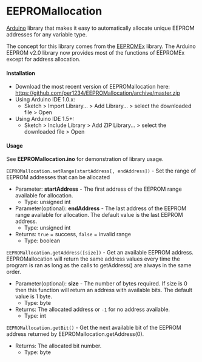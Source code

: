 EEPROMallocation
==========

[Arduino](http://arduino.cc/) library that makes it easy to automatically allocate unique EEPROM addresses for any variable type.

The concept for this library comes from the [EEPROMEx](https://github.com/thijse/Arduino-EEPROMEx) library. The Arduino EEPROM v2.0 library now provides most of the functions of EEPROMEx except for address allocation.


<a id="installation"></a>
#### Installation
- Download the most recent version of EEPROMallocation here: https://github.com/per1234/EEPROMallocation/archive/master.zip
- Using Arduino IDE 1.0.x:
  - Sketch > Import Library... > Add Library... > select the downloaded file > Open
- Using Arduino IDE 1.5+:
  - Sketch > Include Library > Add ZIP Library... > select the downloaded file > Open


<a id="usage"></a>
#### Usage
See **EEPROMallocation.ino** for demonstration of library usage.

`EEPROMallocation.setRange(startAddress[, endAddress])` - Set the range of EEPROM addresses that can be allocated
- Parameter: **startAddress** - The first address of the EEPROM range available for allocation.
  - Type: unsigned int
- Parameter(optional): **endAddress** - The last address of the EEPROM range available for allocation. The default value is the last EEPROM address.
  - Type: unsigned int
- Returns: `true` = success, `false` = invalid range
  - Type: boolean

`EEPROMallocation.getAddress([size])` - Get an available EEPROM address. EEPROMallocation will return the same address values every time the program is ran as long as the calls to getAddress() are always in the same order.
- Parameter(optional): **size** - The number of bytes required. If size is 0 then this function will return an address with available bits. The default value is 1 byte.
  - Type: byte
- Returns: The allocated address or `-1` for no address available.
  - Type: int

`EEPROMallocation.getBit()` - Get the next available bit of the EEPROM address returned by EEPROMallocation.getAddress(0).
- Returns: The allocated bit number.
  - Type: byte

